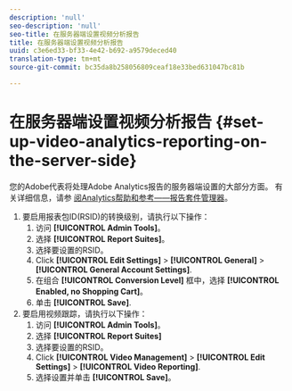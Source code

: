 ```yaml
---
description: 'null'
seo-description: 'null'
seo-title: 在服务器端设置视频分析报告
title: 在服务器端设置视频分析报告
uuid: c3e6ed33-bf33-4e42-b692-a9579deced40
translation-type: tm+mt
source-git-commit: bc35da8b258056809ceaf18e33bed631047bc81b

---
```



# 在服务器端设置视频分析报告 {#set-up-video-analytics-reporting-on-the-server-side}

您的Adobe代表将处理Adobe Analytics报告的服务器端设置的大部分方面。 有关详细信息，请参 [阅Analytics帮助和参考——报告套件管理器](https://microsite.omniture.com/t2/help/en_US/reference/#Report_Suite_Manager)。
1. 要启用报表包ID(RSID)的转换级别，请执行以下操作：
   1. 访问 **[!UICONTROL Admin Tools]**。
   1. 选择 **[!UICONTROL Report Suites]**。
   1. 选择要设置的RSID。
   1. Click **[!UICONTROL Edit Settings]** > **[!UICONTROL General]** > **[!UICONTROL General Account Settings]**.
   1. 在组合 **[!UICONTROL Conversion Level]** 框中，选择 **[!UICONTROL Enabled, no Shopping Cart]**。
   1. 单击 **[!UICONTROL Save]**.
1. 要启用视频跟踪，请执行以下操作：
   1. 访问 **[!UICONTROL Admin Tools]**。
   1. 选择 **[!UICONTROL Report Suites]**
   1. 选择要设置的RSID。
   1. Click **[!UICONTROL Video Management]** > **[!UICONTROL Edit Settings]** > **[!UICONTROL Video Reporting]**.
   1. 选择设置并单击 **[!UICONTROL Save]**。